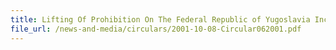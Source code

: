 ```yaml
---
title: Lifting Of Prohibition On The Federal Republic of Yugoslavia Including Koso
file_url: /news-and-media/circulars/2001-10-08-Circular062001.pdf
---
```

